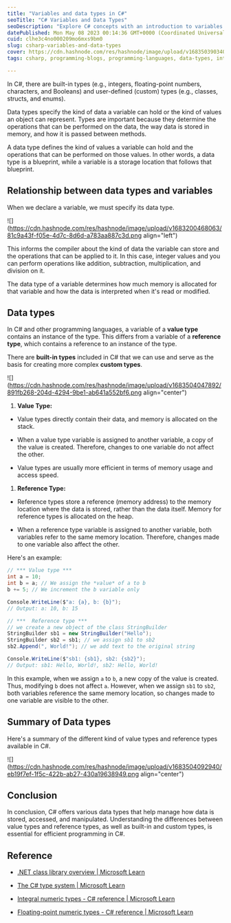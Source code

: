 ```yaml
---
title: "Variables and data types in C#"
seoTitle: "C# Variables and Data Types"
seoDescription: "Explore C# concepts with an introduction to variables and data types."
datePublished: Mon May 08 2023 00:14:36 GMT+0000 (Coordinated Universal Time)
cuid: clhe3c4no000209mo6mxs9bm0
slug: csharp-variables-and-data-types
cover: https://cdn.hashnode.com/res/hashnode/image/upload/v1683503903409/fa09a568-892e-4409-965e-440d0016b15d.png
tags: csharp, programming-blogs, programming-languages, data-types, intro-to-programming

---
```


In C#, there are built-in types (e.g., integers, floating-point numbers, characters, and Booleans) and user-defined (custom) types (e.g., classes, structs, and enums).

Data types specify the kind of data a variable can hold or the kind of values an object can represent. Types are important because they determine the operations that can be performed on the data, the way data is stored in memory, and how it is passed between methods.

A data type defines the kind of values a variable can hold and the operations that can be performed on those values. In other words, a data type is a blueprint, while a variable is a storage location that follows that blueprint.

## Relationship between data types and variables

When we declare a variable, we must specify its data type.

![](https://cdn.hashnode.com/res/hashnode/image/upload/v1683200468063/81c9a43f-f05e-4d7c-8d6d-a783aa887c3d.png align="left")

This informs the compiler about the kind of data the variable can store and the operations that can be applied to it. In this case, integer values and you can perform operations like addition, subtraction, multiplication, and division on it.

The data type of a variable determines how much memory is allocated for that variable and how the data is interpreted when it's read or modified.

## Data types

In C# and other programming languages, a variable of a **value type** contains an instance of the type. This differs from a variable of a **reference type**, which contains a reference to an instance of the type.

There are **built-in types** included in C# that we can use and serve as the basis for creating more complex **custom types**.

![](https://cdn.hashnode.com/res/hashnode/image/upload/v1683504047892/891fb268-204d-4294-9be1-ab641a552bf6.png align="center")

1. **Value Type:**
    

* Value types directly contain their data, and memory is allocated on the stack.
    
* When a value type variable is assigned to another variable, a copy of the value is created. Therefore, changes to one variable do not affect the other.
    
* Value types are usually more efficient in terms of memory usage and access speed.
    

1. **Reference Type:**
    

* Reference types store a reference (memory address) to the memory location where the data is stored, rather than the data itself. Memory for reference types is allocated on the heap.
    
* When a reference type variable is assigned to another variable, both variables refer to the same memory location. Therefore, changes made to one variable also affect the other.
    

Here's an example:

```csharp
// *** Value type ***
int a = 10;
int b = a; // We assign the *value* of a to b
b += 5; // We increment the b variable only

Console.WriteLine($"a: {a}, b: {b}"); 
// Output: a: 10, b: 15 

// ***  Reference type ***
// we create a new object of the class StringBuilder
StringBuilder sb1 = new StringBuilder("Hello");
StringBuilder sb2 = sb1; // we assign sb1 to sb2
sb2.Append(", World!"); // we add text to the original string

Console.WriteLine($"sb1: {sb1}, sb2: {sb2}"); 
// Output: sb1: Hello, World!, sb2: Hello, World!
```

In this example, when we assign `a` to `b`, a new copy of the value is created. Thus, modifying `b` does not affect `a`. However, when we assign `sb1` to `sb2`, both variables reference the same memory location, so changes made to one variable are visible to the other.

## Summary of Data types

Here's a summary of the different kind of value types and reference types available in C#.

![](https://cdn.hashnode.com/res/hashnode/image/upload/v1683504092940/eb19f7ef-1f5c-422b-ab27-430a19638949.png align="center")

## Conclusion

In conclusion, C# offers various data types that help manage how data is stored, accessed, and manipulated. Understanding the differences between value types and reference types, as well as built-in and custom types, is essential for efficient programming in C#.

## Reference

* [.NET class library overview | Microsoft Learn](https://learn.microsoft.com/en-us/dotnet/standard/class-library-overview)
    
* [The C# type system | Microsoft Learn](https://learn.microsoft.com/en-us/dotnet/csharp/fundamentals/types/)
    
* [Integral numeric types - C# reference | Microsoft Learn](https://learn.microsoft.com/en-us/dotnet/csharp/language-reference/builtin-types/integral-numeric-types)
    
* [Floating-point numeric types - C# reference | Microsoft Learn](https://learn.microsoft.com/en-us/dotnet/csharp/language-reference/builtin-types/floating-point-numeric-types)